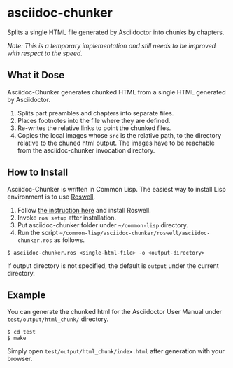 # asciidoc-chunker
Splits a single HTML file generated by Asciidoctor into chunks by chapters.


*Note: This is a temporary implementation and still needs to be improved with respect to the speed.*


## What it Dose

Asciidoc-Chunker generates chunked HTML from a single HTML generated by Asciidoctor.

1. Splits part preambles and chapters into separate files.
1. Places footnotes into the file where they are defined.
1. Re-writes the relative links to point the chunked files.
1. Copies the local images whose `src` is the relative path, to the directory relative to the chuned html output.  The images have to be reachable from the asciidoc-chunker invocation directory.


## How to Install

Asciidoc-Chunker is written in Common Lisp.  The easiest way to install Lisp environment is to use [Roswell](https://github.com/roswell/roswell).

1. Follow [the instruction here](https://github.com/roswell/roswell/wiki/Installation) and install Roswell.
1. Invoke `ros setup` after installation.
1. Put asciidoc-chunker folder under `~/common-lisp` directory.
1. Run the script `~/common-lisp/asciidoc-chunker/roswell/asciidoc-chunker.ros` as follows.

```
$ asciidoc-chunker.ros <single-html-file> -o <output-directory>
```

If output directory is not specified, the default is `output` under the current directory.

## Example

You can generate the chunked html for the Asciidoctor User Manual
under `test/output/html_chunk/` directory.

```
$ cd test
$ make
```

Simply open `test/output/html_chunk/index.html` after generation with your browser.



